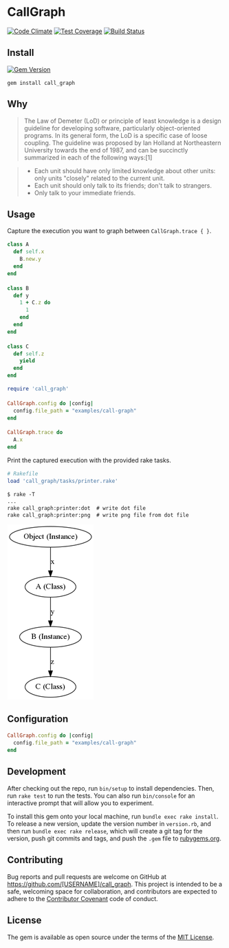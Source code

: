 # CallGraph

[![Code Climate](https://codeclimate.com/github/jamesmoriarty/call-graph/badges/gpa.svg)](https://codeclimate.com/github/jamesmoriarty/call-graph) [![Test Coverage](https://codeclimate.com/github/jamesmoriarty/call-graph/badges/coverage.svg)](https://codeclimate.com/github/jamesmoriarty/call-graph/coverage) [![Build Status](https://travis-ci.org/jamesmoriarty/call-graph.svg?branch=master)](https://travis-ci.org/jamesmoriarty/call-graph) 

## Install

[![Gem Version](https://badge.fury.io/rb/call_graph.svg)](https://badge.fury.io/rb/call_graph)

```
gem install call_graph
```

## Why

> The Law of Demeter (LoD) or principle of least knowledge is a design guideline for developing software, particularly object-oriented  programs. In its general form, the LoD is a specific case of loose coupling. The guideline was proposed by Ian Holland at Northeastern  University towards the end of 1987, and can be succinctly summarized in each of the following ways:[1]

> - Each unit should have only limited knowledge about other units: only units "closely" related to the current unit.
> - Each unit should only talk to its friends; don't talk to strangers.
> - Only talk to your immediate friends.

## Usage

Capture the execution you want to graph between `CallGraph.trace { }`.

```ruby
class A
  def self.x
    B.new.y
  end
end

class B
  def y
    1 + C.z do
      1
    end
  end
end

class C
  def self.z
    yield
  end
end
```

```ruby
require 'call_graph'

CallGraph.config do |config|
  config.file_path = "examples/call-graph"
end

CallGraph.trace do
  A.x
end
```

Print the captured execution with the provided rake tasks.

```ruby
# Rakefile
load 'call_graph/tasks/printer.rake'
```

```shell
$ rake -T
...
rake call_graph:printer:dot  # write dot file
rake call_graph:printer:png  # write png file from dot file
```

[![Example Graph](https://github.com/jamesmoriarty/call-graph/raw/master/examples/call-graph.png)](https://github.com/jamesmoriarty/call-graph/blob/master/examples/call-graph.png)


## Configuration

```ruby
CallGraph.config do |config|
  config.file_path = "examples/call-graph"
end
```

## Development

After checking out the repo, run `bin/setup` to install dependencies. Then, run `rake test` to run the tests. You can also run `bin/console` for an interactive prompt that will allow you to experiment.

To install this gem onto your local machine, run `bundle exec rake install`. To release a new version, update the version number in `version.rb`, and then run `bundle exec rake release`, which will create a git tag for the version, push git commits and tags, and push the `.gem` file to [rubygems.org](https://rubygems.org).

## Contributing

Bug reports and pull requests are welcome on GitHub at <https://github.com/[USERNAME]/call_graph>. This project is intended to be a safe, welcoming space for collaboration, and contributors are expected to adhere to the [Contributor Covenant](http://contributor-covenant.org) code of conduct.

## License

The gem is available as open source under the terms of the [MIT License](http://opensource.org/licenses/MIT).
